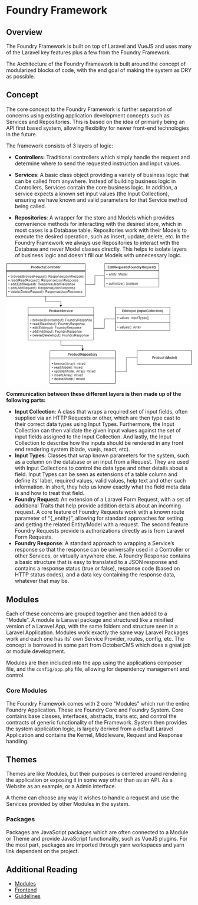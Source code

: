 # Foundry Framework

## Overview
The Foundry Framework is built on top of Laravel and VueJS and uses many of the Laravel key features plus a few from the Foundry Framework.

The Architecture of the Foundry Framework is built around the concept of modularized blocks of code, with the end goal of making the system as DRY as possible.

## Concept
The core concept to the Foundry Framework is further separation of concerns using existing application development concepts such as Services and Repositories. This is based on the idea of primarily being an API first based system, allowing flexibility for newer front-end technologies in the future.

The framework consists of 3 layers of logic:

- **Controllers:** Traditional controllers which simply handle the request and determine where to send the requested instruction and input values.

- **Services**: A basic class object providing a variety of business logic that can be called from anywhere. Instead of building business logic in Controllers, Services contain the core business logic. In addition, a service expects a known set input values (the Input Collection), ensuring we have known and valid parameters for that Service method being called.
- **Repositories**: A wrapper for the store and Models which provides convenience methods for interacting with the desired store, which in most cases is a Database table. Repositories work with their Models to execute the desired operation, such as insert, update, delete, etc. In the Foundry Framework we always use Repositories to interact with the Database and never Model classes directly. This helps to isolate layers of business logic and doesn't fill our Models with unnecessary logic.



![Foundry Framework Structure](./assets/framework-structure.png)

__Communication between these different layers is then made up of the following parts:__

- **Input Collection**: A class that wraps a required set of input fields, often supplied via an HTTP Requests or other, which are then type cast to their correct data types using Input Types. Furthermore, the Input Collection can then validate the given input values against the set of input fields assigned to the Input Collection. And lastly, the Input Collection to describe how the inputs should be rendered in any front end rendering system (blade, vuejs, react, etc).
- **Input Types**: Classes that wrap known parameters for the system, such as a column on the database or an input from a Request. They are used with Input Collections to control the data type and other details about a field. Input Types can be seen as extensions of a table column and define its’ label, required values, valid values, help text and other such information. In short, they help us know exactly what the field meta data is and how to treat that field.
- **Foundry Request**: An extension of a Laravel Form Request, with a set of additional Traits that help provide addition details about an incoming request. A core feature of Foundry Requests work with a known route parameter of “{_entity}”, allowing for standard approaches for setting and getting the related Entity/Model with a request. The second feature Foundry Requests provide is authorizations directly as is from Laravel Form Requests.
- **Foundry Response**: A standard approach to wrapping a Service’s response so that the response can be universally used in a Controller or other Services, or virtually anywhere else. A foundry Response contains a basic structure that is easy to translated to a JSON response and contains a response status (true or false), response code (based on HTTP status codes), and a data key containing the response data, whatever that may be.

## Modules
Each of these concerns are grouped together and then added to a “Module”. A module is Laravel package and structured like a minified version of a Laravel App, with the same folders and structure seen in a Laravel Application. Modules work exactly the same way Laravel Packages work and each one has its’ own Service Provider, routes, config, etc. The concept is borrowed in some part from OctoberCMS which does a great job or module development.

Modules are then included into the app using the applications composer file, and the ```config/app.php``` file, allowing for dependency management and control.

### Core Modules
The Foundry Framework comes with 2 core "Modules" which run the entire Foundry Application. These are Foundry Core and Foundry System. Core contains base classes, interfaces, abstracts, traits etc, and control the contracts of generic functionality of the Framework. System then provides the system application logic, is largely derived from a default Laravel Application and contains the Kernel, Middleware, Request and Response handling.

## Themes
Themes are like Modules, but their purposes is centered around rendering the application or exposing it in some way other than as an API. As a Website as an example, or a Admin interface.

A theme can choose any way it wishes to handle a request and use the Services provided by other Modules in the system.

### Packages
Packages are JavaScript packages which are often connected to a Module or Theme and provide JavaScript functionality, such as VueJS plugins. For the most part, packages are imported through yarn workspaces and yarn link dependent on the project.

## Additional Reading

- [Modules](./modules.md)
- [Frontend](./frontend.md)
- [Guidelines](./guidelines.md)

